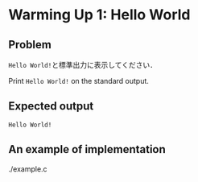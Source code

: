 # Warming Up 1: Hello World

## Problem

`Hello World!`と標準出力に表示してください．

Print `Hello World!` on the standard output.

## Expected output

```
Hello World!
```

## An example of implementation

./example.c